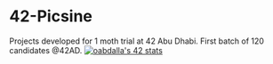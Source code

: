# 42-Picsine
Projects developed for 1 moth trial at 42 Abu Dhabi. First batch of 120 candidates @42AD.
[![oabdalla's 42 stats](https://badge42.herokuapp.com/api/stats/oabdalla?cursus=C%20Piscine)](https://github.com/JaeSeoKim/badge42)
